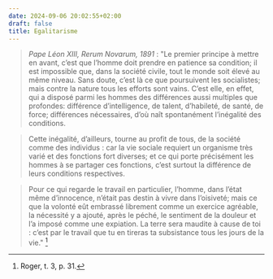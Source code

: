 ```yaml
---
date: 2024-09-06 20:02:55+02:00
draft: false
title: Egalitarisme
---
```





> *Pape Léon XIII, Rerum Novarum, 1891* : "Le premier principe à mettre en avant, c’est que l’homme doit prendre en patience sa condition; il est impossible que, dans la société civile, tout le monde soit élevé au même niveau. Sans doute, c’est là ce que poursuivent les socialistes; mais contre la nature tous les efforts sont vains. C’est elle, en effet, qui a disposé parmi les hommes des différences aussi multiples que profondes: différence d’intelligence, de talent, d’habileté, de santé, de force; différences nécessaires, d’où naît spontanément l’inégalité des conditions. 

> Cette inégalité, d’ailleurs, tourne au profit de tous, de la société comme des individus : car la vie sociale requiert un organisme très varié et des fonctions fort diverses; et ce qui porte précisément les hommes à se partager ces fonctions, c’est surtout la différence de leurs conditions respectives. 

> Pour ce qui regarde le travail en particulier, l’homme, dans l’état même d’innocence, n’était pas destin à vivre dans l’oisiveté; mais ce que la volonté eût embrassé librement comme un exercice agréable, la nécessité y a ajouté, après le péché, le sentiment de la douleur et l’a imposé comme une expiation. La terre sera maudite à cause de toi : c’est par le travail que tu en tireras ta subsistance tous les jours de la vie." [^1]

[^1]: Roger, t. 3, p. 31.
